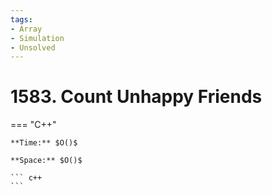 ```yaml
---
tags:
- Array
- Simulation
- Unsolved
---
```



# 1583. Count Unhappy Friends

=== "C++"

    **Time:** $O()$

    **Space:** $O()$

    ``` c++
    ```